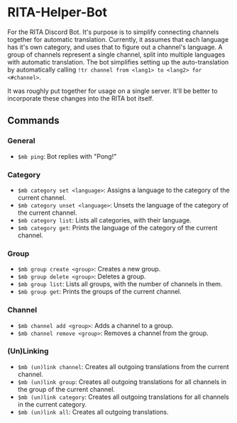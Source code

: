 # RITA-Helper-Bot
For the RITA Discord Bot. It's purpose is to simplify connecting channels together for automatic translation. Currently, it assumes that each language has it's own category, and uses that to figure out a channel's language. A group of channels represent a single channel, split into multiple languages with automatic translation. The bot simplifies setting up the auto-translation by automatically calling `!tr channel from <lang1> to <lang2> for <#channel>`.

It was roughly put together for usage on a single server. It'll be better to incorporate these changes into the RITA bot itself.

## Commands

### General
- `$mb ping`: Bot replies with "Pong!"

### Category
- `$mb category set <language>`: Assigns a language to the category of the current channel.
- `$mb category unset <language>`: Unsets the language of the category of the current channel.
- `$mb category list`: Lists all categories, with their language.
- `$mb category get`: Prints the language of the category of the current channel.

### Group
- `$mb group create <group>`: Creates a new group.
- `$mb group delete <group>`: Deletes a group.
- `$mb group list`: Lists all groups, with the number of channels in them.
- `$mb group get`: Prints the groups of the current channel.

### Channel
- `$mb channel add <group>`: Adds a channel to a group.
- `$mb channel remove <group>`: Removes a channel from the group.

### (Un)Linking
- `$mb (un)link channel`: Creates all outgoing translations from the current channel.
- `$mb (un)link group`: Creates all outgoing translations for all channels in the group of the current channel.
- `$mb (un)link category`: Creates all outgoing translations for all channels in the current category.
- `$mb (un)link all`: Creates all outgoing translations.
